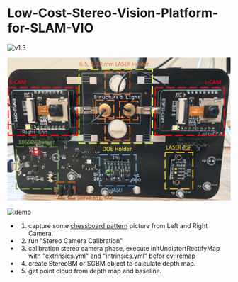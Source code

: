 # Low-Cost-Stereo-Vision-Platform-for-SLAM-VIO

![v1.3](https://github.com/GCY/Low-Cost-Stereo-Vision-Platform-for-SLAM-VIO/blob/master/res/v1.3.png?raw=true)

![diagram](https://github.com/GCY/Low-Cost-Stereo-Vision-Platform-for-SLAM-VIO/blob/master/res/diagram.png?raw=true)


![demo](https://github.com/GCY/Low-Cost-Stereo-Vision-Platform-for-SLAM-VIO/blob/master/res/demo.gif) 

 - 1. capture some [chessboard pattern](https://raw.githubusercontent.com/opencv/opencv/master/doc/pattern.png) picture from Left and Right Camera.
 - 2. run "Stereo Camera Calibration"
 - 3. calibration stereo camera phase, execute initUndistortRectifyMap with "extrinsics.yml" and "intrinsics.yml" befor cv::remap
 - 4. create StereoBM or SGBM object to calculate depth map.
 - 5. get point cloud from depth map and baseline.
